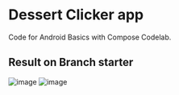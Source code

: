 Dessert Clicker app
=====================

Code for Android Basics with Compose Codelab.

## Result on Branch starter
![image](https://github.com/user-attachments/assets/eae63179-cdca-4641-87e2-fedfdb765180)
![image](https://github.com/user-attachments/assets/bb5fe327-8849-40d2-aa58-d402d14e6a2b)


